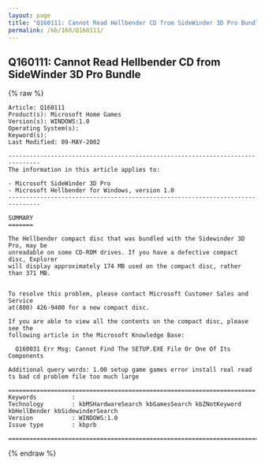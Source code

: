 ```yaml
---
layout: page
title: "Q160111: Cannot Read Hellbender CD from SideWinder 3D Pro Bundle"
permalink: /kb/160/Q160111/
---
```


## Q160111: Cannot Read Hellbender CD from SideWinder 3D Pro Bundle

{% raw %}

	Article: Q160111
	Product(s): Microsoft Home Games
	Version(s): WINDOWS:1.0
	Operating System(s): 
	Keyword(s): 
	Last Modified: 09-MAY-2002
	
	-------------------------------------------------------------------------------
	The information in this article applies to:
	
	- Microsoft SideWinder 3D Pro 
	- Microsoft Hellbender for Windows, version 1.0 
	-------------------------------------------------------------------------------
	
	SUMMARY
	=======
	
	The Hellbender compact disc that was bundled with the Sidewinder 3D Pro, may be
	unreadable on some CD-ROM drives. If you have a defective compact disc, Explorer
	will display approximately 174 MB used on the compact disc, rather than 371 MB.
	
	
	To resolve this problem, please contact Microsoft Customer Sales and Service
	at(800) 426-9400 for a new compact disc.
	
	If you are able to view all the contents on the compact disc, please see the
	following article in the Microsoft Knowledge Base:
	
	  Q160031 Err Msg: Cannot Find The SETUP.EXE File Or One Of Its Components
	
	Additional query words: 1.00 setup game games error install real read ts bad cd problem file too much large
	
	======================================================================
	Keywords          :  
	Technology        : kbMSHardwareSearch kbGamesSearch kbZNotKeyword kbHellBender kbSidewinderSearch
	Version           : WINDOWS:1.0
	Issue type        : kbprb
	
	=============================================================================
	

{% endraw %}
